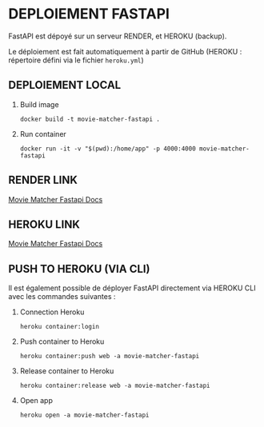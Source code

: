 # DEPLOIEMENT FASTAPI

FastAPI est dépoyé sur un serveur RENDER, et HEROKU (backup). 

Le déploiement est fait automatiquement à partir de GitHub (HEROKU : répertoire défini via le fichier `heroku.yml`)


## DEPLOIEMENT LOCAL

1) Build image

    `docker build -t movie-matcher-fastapi .`

2) Run container

    `docker run -it -v "$(pwd):/home/app" -p 4000:4000 movie-matcher-fastapi`


## RENDER LINK

[Movie Matcher Fastapi Docs](https://moviematcher-fastapi.onrender.com/docs)


## HEROKU LINK

[Movie Matcher Fastapi Docs](https://movie-matcher-fastapi-6b7d32444024.herokuapp.com/docs)


## PUSH TO HEROKU (VIA CLI)

Il est également possible de déployer FastAPI directement via HEROKU CLI avec les commandes suivantes :

1)  Connection Heroku

    `heroku container:login`

2) Push container to Heroku

    `heroku container:push web -a movie-matcher-fastapi`

3) Release container to Heroku

    `heroku container:release web -a movie-matcher-fastapi`

4) Open app

    `heroku open -a movie-matcher-fastapi`